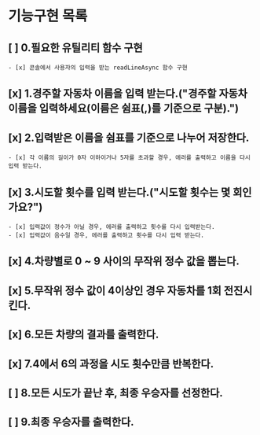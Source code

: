 # 기능구현 목록

## [ ] 0.필요한 유틸리티 함수 구현
    - [x] 콘솔에서 사용자의 입력을 받는 readLineAsync 함수 구현 

## [x] 1.경주할 자동차 이름을 입력 받는다.("경주할 자동차 이름을 입력하세요(이름은 쉼표(,)를 기준으로 구분).")
## [x] 2.입력받은 이름을 쉼표를 기준으로 나누어 저장한다.
    - [x] 각 이름의 길이가 0자 이하이거나 5자를 초과할 경우, 에러를 출력하고 이름을 다시 입력 받는다.
## [x] 3.시도할 횟수를 입력 받는다.("시도할 횟수는 몇 회인가요?")
    - [x] 입력값이 정수가 아닐 경우, 에러를 출력하고 횟수를 다시 입력받는다.
    - [x] 입력값이 음수일 경우, 에러를 출력하고 횟수를 다시 입력 받는다.
## [x] 4.차량별로 0 ~ 9 사이의 무작위 정수 값을 뽑는다.
## [x] 5.무작위 정수 값이 4이상인 경우 자동차를 1회 전진시킨다.
## [x] 6.모든 차량의 결과를 출력한다.
## [x] 7.4에서 6의 과정을 시도 횟수만큼 반복한다.
## [ ] 8.모든 시도가 끝난 후, 최종 우승자를 선정한다.
## [ ] 9.최종 우승자를 출력한다.